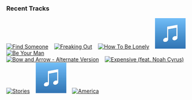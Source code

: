 ### Recent Tracks
[<img src='https://lastfm.freetls.fastly.net/i/u/300x300/fb84633cddcf4906ad0db1a874002418.png' width='16%' height='16%' alt='Find Someone'>](https://www.last.fm/music/a%2br%2bi%2bz%2bo%2bn%2ba/_/find%2bsomeone)&nbsp;&nbsp;&nbsp;&nbsp;[<img src='https://lastfm.freetls.fastly.net/i/u/300x300/fb84633cddcf4906ad0db1a874002418.png' width='16%' height='16%' alt='Freaking Out'>](https://www.last.fm/music/a%2br%2bi%2bz%2bo%2bn%2ba/_/freaking%2bout)&nbsp;&nbsp;&nbsp;&nbsp;[<img src='https://lastfm.freetls.fastly.net/i/u/300x300/e8c8d65d344bffa2761505711e9a6265.png' width='16%' height='16%' alt='How To Be Lonely'>](https://www.last.fm/music/rita%2bora/_/how%2bto%2bbe%2blonely)&nbsp;&nbsp;&nbsp;&nbsp;[<img src='https://github.com/atfinke/atfinke/blob/master/placeholder.jpeg?raw=true' width='16%' height='16%' alt='Alright'>](https://www.last.fm/music/rightfield/_/alright)&nbsp;&nbsp;&nbsp;&nbsp;[<img src='https://lastfm.freetls.fastly.net/i/u/300x300/1912b6cae2e96971d0356a08197e9847.png' width='16%' height='16%' alt='Be Your Man'>](https://www.last.fm/music/rhys%2blewis/_/be%2byour%2bman)&nbsp;&nbsp;&nbsp;&nbsp;<br>[<img src='https://lastfm.freetls.fastly.net/i/u/300x300/fd29e4875c3f4f267f7ed77cc6c6718a.png' width='16%' height='16%' alt='Bow and Arrow - Alternate Version'>](https://www.last.fm/music/reuben%2band%2bthe%2bdark/_/bow%2band%2barrow%2b-%2balternate%2bversion)&nbsp;&nbsp;&nbsp;&nbsp;[<img src='https://lastfm.freetls.fastly.net/i/u/300x300/2eabf4a22d65faf4b1e0f76889d3d46b.png' width='16%' height='16%' alt='Expensive (feat. Noah Cyrus)'>](https://www.last.fm/music/rence/_/expensive%2b%2528feat.%2bnoah%2bcyrus%2529)&nbsp;&nbsp;&nbsp;&nbsp;[<img src='https://lastfm.freetls.fastly.net/i/u/300x300/8d647308ce5def1fb48590de542cf38e.png' width='16%' height='16%' alt='Stories'>](https://www.last.fm/music/refs/_/stories)&nbsp;&nbsp;&nbsp;&nbsp;[<img src='https://github.com/atfinke/atfinke/blob/master/placeholder.jpeg?raw=true' width='16%' height='16%' alt='Bones'>](https://www.last.fm/music/red%2bseptember%2bsun/_/bones)&nbsp;&nbsp;&nbsp;&nbsp;[<img src='https://lastfm.freetls.fastly.net/i/u/300x300/e1488e759ec3454f85da9d57bc25e1ab.png' width='16%' height='16%' alt='America'>](https://www.last.fm/music/razorlight/_/america)&nbsp;&nbsp;&nbsp;&nbsp;<br>